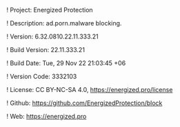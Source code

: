 ! Project: Energized Protection

! Description: ad.porn.malware blocking.

! Version: 6.32.0810.22.11.333.21

! Build Version: 22.11.333.21

! Build Date: Tue, 29 Nov 22 21:03:45 +06

! Version Code: 3332103

! License: CC BY-NC-SA 4.0, https://energized.pro/license

! Github: https://github.com/EnergizedProtection/block

! Web: https://energized.pro
